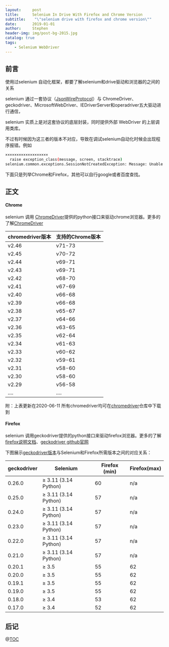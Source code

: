 ```yaml
---
layout:     post
title:      Selenium In Drive With Firefox and Chrome Version 
subtitle:    "\"selenium drive with firefox and chrome version\""
date:       2019-01-01
author:     Stephen
header-img: img/post-bg-2015.jpg
catalog: true
tags:
    - Selenium WebDriver
---
```

## 前言

使用过selenium 自动化框架，都要了解selenium和drive驱动和浏览器的之间的关系

selenium 通过一套协议（[JsonWireProtocol](https://github.com/SeleniumHQ/selenium/wiki/JsonWireProtocol)）与 ChromeDriver、geckodriver、MicrosoftWebDriver、IEDriverServer和operadriver五大驱动进行通信，

selenium 实质上是对这套协议的底层封装，同时提供外部 WebDriver 的上层调用类库。

不过有时候因为这三者的版本不对应，导致在调试selenium自动化时候会出现程序报错。例如

```sh
×××××××××××××××××××
  raise exception_class(message, screen, stacktrace)
selenium.common.exceptions.SessionNotCreatedException: Message: Unable to find a matching set of capabilities
```

下面只是列举Chrome和Firefox，其他可以自行google或者百度查找。

## 正文

#### Chrome

selenium 调用 [ChromeDriver](http://chromedriver.chromium.org/)提供的python接口来驱动chrome浏览器。更多的了解[ChromeDriver](http://chromedriver.chromium.org/)

| chromedriver版本 | 支持的Chrome版本 |
| ---------------- | ---------------- |
| v2.46            | v71-73           |
| v2.45            | v70-72           |
| v2.44            | v69-71           |
| v2.43            | v69-71           |
| v2.42            | v68-70           |
| v2.41            | v67-69           |
| v2.40            | v66-68           |
| v2.39            | v66-68           |
| v2.38            | v65-67           |
| v2.37            | v64-66           |
| v2.36            | v63-65           |
| v2.35            | v62-64           |
| v2.34            | v61-63           |
| v2.33            | v60-62           |
| v2.32            | v59-61           |
| v2.31            | v58-60           |
| v2.30            | v58-60           |
| v2.29            | v56-58           |
|       ....           |       ....          |

附：上表更新在2020-06-11
所有chromedriver均可在[chromedriver](http://chromedriver.storage.googleapis.com/index.html)仓库中下载到



#### Firefox

selenium 调用geckodriver提供的python接口来驱动firefox浏览器。更多的了解[firefox说明文档](https://firefox-source-docs.mozilla.org/index.html)、[geckodriver github官网](https://github.com/mozilla/geckodriver)

下图展示[geckodriver版本](https://github.com/mozilla/geckodriver/releases)与Selenium和Firefox所需版本之间的对应关系： 

| geckodriver | Selenium             | Firefox  (min) | Firefox(max) |
| ----------- | -------------------- | -------------- | ------------ |
| 0.26.0      | ≥ 3.11 (3.14 Python) | 60             | n/a          |
| 0.25.0      | ≥ 3.11 (3.14 Python) | 57             | n/a          |
| 0.24.0      | ≥ 3.11 (3.14 Python) | 57             | n/a          |
| 0.23.0      | ≥ 3.11 (3.14 Python) | 57             | n/a          |
| 0.22.0      | ≥ 3.11 (3.14 Python) | 57             | n/a          |
| 0.21.0      | ≥ 3.11 (3.14 Python) | 57             | n/a          |
| 0.20.1      | ≥ 3.5                | 55             | 62           |
| 0.20.0      | ≥ 3.5                | 55             | 62           |
| 0.19.1      | ≥ 3.5                | 55             | 62           |
| 0.19.0      | ≥ 3.5                | 55             | 62           |
| 0.18.0      | ≥ 3.4                | 53             | 62           |
| 0.17.0      | ≥ 3.4                | 52             | 62           |

## 后记

@[TOC](这里写自定义目录标题)


